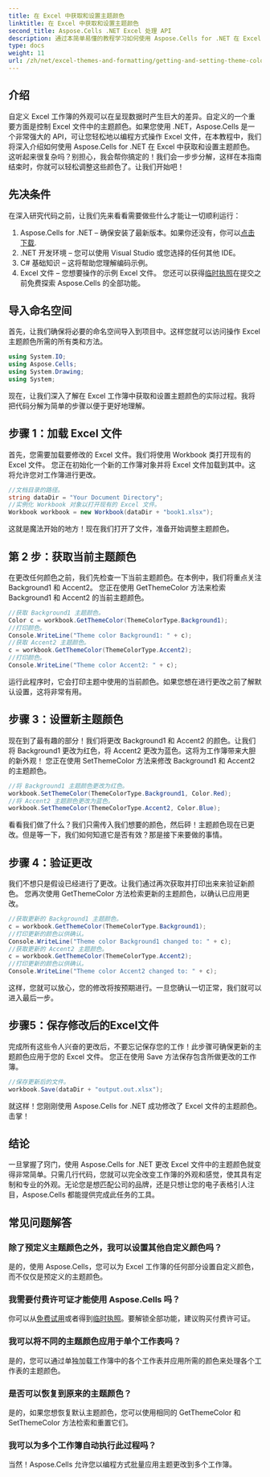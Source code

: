 ```yaml
---
title: 在 Excel 中获取和设置主题颜色
linktitle: 在 Excel 中获取和设置主题颜色
second_title: Aspose.Cells .NET Excel 处理 API
description: 通过本简单易懂的教程学习如何使用 Aspose.Cells for .NET 在 Excel 中获取和设置主题颜色。包含完整的分步指南和代码示例。
type: docs
weight: 11
url: /zh/net/excel-themes-and-formatting/getting-and-setting-theme-colors/
---
```

## 介绍
自定义 Excel 工作簿的外观可以在呈现数据时产生巨大的差异。自定义的一个重要方面是控制 Excel 文件中的主题颜色。如果您使用 .NET，Aspose.Cells 是一个非常强大的 API，可让您轻松地以编程方式操作 Excel 文件，在本教程中，我们将深入介绍如何使用 Aspose.Cells for .NET 在 Excel 中获取和设置主题颜色。
这听起来很复杂吗？别担心，我会帮你搞定的！我们会一步步分解，这样在本指南结束时，你就可以轻松调整这些颜色了。让我们开始吧！
## 先决条件
在深入研究代码之前，让我们先来看看需要做些什么才能让一切顺利运行：
1. Aspose.Cells for .NET – 确保安装了最新版本。如果你还没有，你可以[点击下载](https://releases.aspose.com/cells/net/).
2. .NET 开发环境 – 您可以使用 Visual Studio 或您选择的任何其他 IDE。
3. C# 基础知识 – 这将帮助您理解编码示例。
4. Excel 文件 – 您想要操作的示例 Excel 文件。
您还可以获得[临时执照](https://purchase.aspose.com/temporary-license/)在提交之前免费探索 Aspose.Cells 的全部功能。
## 导入命名空间
首先，让我们确保将必要的命名空间导入到项目中。这样您就可以访问操作 Excel 主题颜色所需的所有类和方法。
```csharp
using System.IO;
using Aspose.Cells;
using System.Drawing;
using System;
```
现在，让我们深入了解在 Excel 工作簿中获取和设置主题颜色的实际过程。我将把代码分解为简单的步骤以便于更好地理解。
## 步骤 1：加载 Excel 文件
首先，您需要加载要修改的 Excel 文件。我们将使用 Workbook 类打开现有的 Excel 文件。
您正在初始化一个新的工作簿对象并将 Excel 文件加载到其中。这将允许您对工作簿进行更改。
```csharp
//文档目录的路径。
string dataDir = "Your Document Directory";
//实例化 Workbook 对象以打开现有的 Excel 文件。
Workbook workbook = new Workbook(dataDir + "book1.xlsx");
```
这就是魔法开始的地方！现在我们打开了文件，准备开始调整主题颜色。
## 第 2 步：获取当前主题颜色
在更改任何颜色之前，我们先检查一下当前主题颜色。在本例中，我们将重点关注 Background1 和 Accent2。
您正在使用 GetThemeColor 方法来检索 Background1 和 Accent2 的当前主题颜色。
```csharp
//获取 Background1 主题颜色。
Color c = workbook.GetThemeColor(ThemeColorType.Background1);
//打印颜色。
Console.WriteLine("Theme color Background1: " + c);
//获取 Accent2 主题颜色。
c = workbook.GetThemeColor(ThemeColorType.Accent2);
//打印颜色。
Console.WriteLine("Theme color Accent2: " + c);
```
运行此程序时，它会打印主题中使用的当前颜色。如果您想在进行更改之前了解默认设置，这将非常有用。
## 步骤 3：设置新主题颜色
现在到了最有趣的部分！我们将更改 Background1 和 Accent2 的颜色。让我们将 Background1 更改为红色，将 Accent2 更改为蓝色。这将为工作簿带来大胆的新外观！
您正在使用 SetThemeColor 方法来修改 Background1 和 Accent2 的主题颜色。
```csharp
//将 Background1 主题颜色更改为红色。
workbook.SetThemeColor(ThemeColorType.Background1, Color.Red);
//将 Accent2 主题颜色更改为蓝色。
workbook.SetThemeColor(ThemeColorType.Accent2, Color.Blue);
```
看看我们做了什么？我们只需传入我们想要的颜色，然后砰！主题颜色现在已更改。但是等一下，我们如何知道它是否有效？那是接下来要做的事情。
## 步骤 4：验证更改
我们不想只是假设已经进行了更改。让我们通过再次获取并打印出来来验证新颜色。
您再次使用 GetThemeColor 方法检索更新的主题颜色，以确认已应用更改。
```csharp
//获取更新的 Background1 主题颜色。
c = workbook.GetThemeColor(ThemeColorType.Background1);
//打印更新的颜色以供确认。
Console.WriteLine("Theme color Background1 changed to: " + c);
//获取更新的 Accent2 主题颜色。
c = workbook.GetThemeColor(ThemeColorType.Accent2);
//打印更新的颜色以供确认。
Console.WriteLine("Theme color Accent2 changed to: " + c);
```
这样，您就可以放心，您的修改将按预期进行。一旦您确认一切正常，我们就可以进入最后一步。
## 步骤5：保存修改后的Excel文件
完成所有这些令人兴奋的更改后，不要忘记保存您的工作！此步骤可确保更新的主题颜色应用于您的 Excel 文件。
您正在使用 Save 方法保存包含所做更改的工作簿。
```csharp
//保存更新后的文件。
workbook.Save(dataDir + "output.out.xlsx");
```
就这样！您刚刚使用 Aspose.Cells for .NET 成功修改了 Excel 文件的主题颜色。击掌！
## 结论
一旦掌握了窍门，使用 Aspose.Cells for .NET 更改 Excel 文件中的主题颜色就变得非常简单。只需几行代码，您就可以完全改变工作簿的外观和感觉，使其具有定制和专业的外观。无论您是想匹配公司的品牌，还是只想让您的电子表格引人注目，Aspose.Cells 都能提供完成此任务的工具。
## 常见问题解答
### 除了预定义主题颜色之外，我可以设置其他自定义颜色吗？
是的，使用 Aspose.Cells，您可以为 Excel 工作簿的任何部分设置自定义颜色，而不仅仅是预定义的主题颜色。
### 我需要付费许可证才能使用 Aspose.Cells 吗？
你可以从[免费试用](https://releases.aspose.com/)或者得到[临时执照](https://purchase.aspose.com/temporary-license/)。要解锁全部功能，建议购买付费许可证。
### 我可以将不同的主题颜色应用于单个工作表吗？
是的，您可以通过单独加载工作簿中的各个工作表并应用所需的颜色来处理各个工作表的主题颜色。
### 是否可以恢复到原来的主题颜色？
是的，如果您想恢复默认主题颜色，您可以使用相同的 GetThemeColor 和 SetThemeColor 方法检索和重置它们。
### 我可以为多个工作簿自动执行此过程吗？
当然！Aspose.Cells 允许您以编程方式批量应用主题更改到多个工作簿。